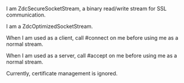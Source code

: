 I am ZdcSecureSocketStream, a binary read/write stream for SSL communication.I am a ZdcOptimizedSocketStream.When I am used as a client, call #connect on me before using me as a normal stream.When I am used as a server, call #accept on me before using me as a normal stream.Currently, certificate management is ignored.